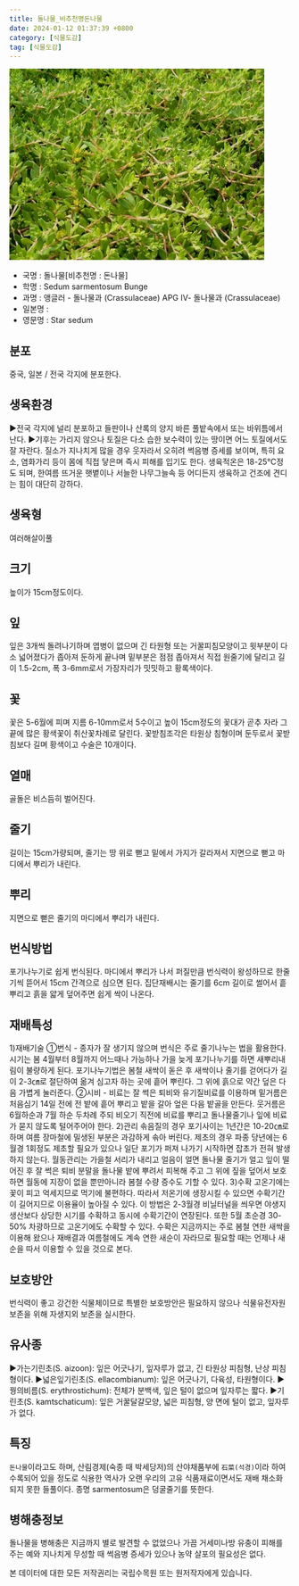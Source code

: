 ```yaml
---
title: 돌나물_비추천명돈나물
date: 2024-01-12 01:37:39 +0800
category: [식물도감]
tag: [식물도감]
---
```




![돌나물[비추천명 : 돈나물]](/assets/img/fileUpload/plants/basic/Crassulaceae/Sedum/18508/1_th2.JPG)
- 국명 : 돌나물[비추천명 : 돈나물]
- 학명 : Sedum sarmentosum Bunge
- 과명 : 앵글러 - 돌나물과 (Crassulaceae) APG Ⅳ- 돌나물과 (Crassulaceae)
- 일본명 : 
- 영문명 : Star sedum


## 분포
중국, 일본 / 전국 각지에 분포한다.
## 생육환경
▶전국 각지에 널리 분포하고 들판이나 산록의 양지 바른 풀밭속에서 또는 바위틈에서 난다.
▶기후는 가리지 않으나 토질은 다소 습한 보수력이 있는 땅이면 어느 토질에서도 잘 자란다. 질소가 지나치게 많을 경우 웃자라서 오히려 썩음병 증세를 보이며, 특히 요소, 염화가리 등이 몸에 직접 닿은며 즉시 피해를 입기도 한다. 생육적온은 18-25℃정도 되며, 한여름 뜨거운 햇볕이나 서늘한 나무그늘속 등 어디든지 생육하고 건조에 견디는 힘이 대단히 강하다.
## 생육형
여러해살이풀
## 크기
높이가 15cm정도이다.
## 잎
잎은 3개씩 돌려나기하며 엽병이 없으며 긴 타원형 또는 거꿀피침모양이고 윗부분이 다소 넓어졌다가 좁아져 둔하게 끝나며 밑부분은 점점 좁아져서 직접 원줄기에 달리고 길이 1.5-2cm, 폭 3-6mm로서 가장자리가 밋밋하고 황록색이다.
## 꽃
꽃은 5-6월에 피며 지름 6-10mm로서 5수이고 높이 15cm정도의 꽃대가 곧추 자라 그 끝에 많은 황색꽃이 취산꽃차례로 달린다. 꽃받침조각은 타원상 침형이며 둔두로서 꽃받침보다 길며 황색이고 수술은 10개이다.
## 열매
골돌은 비스듬히 벌어진다.
## 줄기
길이는 15cm가량되며, 줄기는 땅 위로 뻗고 밑에서 가지가 갈라져서 지면으로 뻗고 마디에서 뿌리가 내린다.
## 뿌리
지면으로 뻗은 줄기의 마디에서 뿌리가 내린다.
## 번식방법
포기나누기로 쉽게 번식된다. 마디에서 뿌리가 나서 퍼질만큼 번식력이 왕성하므로 한줄기씩 뜯어서 15cm 간격으로 심으면 된다. 집단재배시는 줄기를 6cm 길이로 썰어서 흩뿌리고 흙을 얇게 덮어주면 쉽게 싹이 나온다.
## 재배특성
1)재배기술
①번식 - 종자가 잘 생기지 않으며 번식은 주로 줄기나누는 법을 활용한다. 시기는 봄 4월부터 8월까지 어느때나 가능하나 가을 늦게 포기나누기를 하면 새뿌리내림이 불량하게 된다. 포기나누기법은 봄철 새싹이 돋은 후 새싹이나 줄기를 걷어다가 길이 2-3㎝로 절단하여 옮겨 심고자 하는 곳에 흩어 뿌린다. 그 위에 흙으로 약간 덮은 다음 가볍게 눌러준다.
②시비 - 비료는 잘 썩은 퇴비와 유기질비료를 이용하며 밑거름은 처음심기 14일 전에 전 밭에 흩어 뿌리고 밭을 갈아 엎은 다음 밭골을 만든다. 웃거름은 6월하순과 7월 하순 두차례 주되 비오기 직전에 비료를 뿌리고 돌나물줄기나 잎에 비료가 묻지 않도록 털어주어야 한다.
2)관리
솎음질의 경우 포기사이는 1년간은 10-20㎝로 하며 여름 장마철에 밀생된 부분은 과감하게 솎아 버린다.
제초의 경우 파종 당년에는 6월경 1회정도 제초할 필요가 있으나 일단 포기가 퍼져 나가기 시작하면 잡초가 전혀 발생하지 않는다.
월동관리는 가을철 서리가 내리고 얼음이 얼면 돌나물 줄기가 얼고 잎이 떨어진 후 잘 썩은 퇴비 분말을 돌나물 밭에 뿌려서 피복해 주고 그 위에 짚을 덮어서 보호하면 월동에 지장이 없을 뿐만아니라 봄철 수량 증수도 기할 수 있다.
3)수확
고온기에는 꽃이 피고 억세지므로 먹기에 불편하다. 따라서 저온기에 생장시킬 수 있으면 수확기간이 길어지므로 이용율이 높아질 수 있다. 이 방법은 2-3월경 비닐터널을 씌우면 야생지 생산보다 상당한 시기를 수확하고 동시에 수확기간이 연장된다. 또한 5월 초순경 30-50% 차광하므로 고온기에도 수확할 수 있다.
수확은 지금까지는 주로 봄철 연한 새싹을 이용해 왔으나 재배결과 여름철에도 계속 연한 새순이 자라므로 필요할 때는 언제나 새순을 따서 이용할 수 있을 것으로 본다.
## 보호방안
번식력이 좋고 강건한 식물체이므로 특별한 보호방안은 필요하지 않으나 식물유전자원 보존을 위해 자생지외 보존을 실시한다.
## 유사종
▶가는기린초(S. aizoon): 잎은 어긋나기, 잎자루가 없고, 긴 타원상 피침형, 난상 피침형이다.
▶넓은잎기린초(S. ellacombianum): 잎은 어긋나기, 다육성, 타원형이다.
▶꿩의비름(S. erythrostichum): 전체가 분백색, 잎은 털이 없으며 잎자루는 짧다.
▶기린초(S. kamtschaticum): 잎은 거꿀달걀모양, 넓은 피침형, 양 면에 털이 없고, 잎자루가 없다.
## 특징
`돈나물`이라고도 하며, 산림경제(숙종 때 박세당저)의 산야채품부에 `石菜(석경)`이라 하여 수록되어 있을 정도로 식용한 역사가 오랜 우리의 고유 식품재료이면서도 재배 채소화 되지 못한 들풀이다. 종명 sarmentosum은 덩굴줄기를 뜻한다.
## 병해충정보
돌나물을 병해충은 지금까지 별로 발견할 수 없었으나 가끔 거세미나방 유충이 피해를 주는 예와 지나치게 무성할 때 썩음병 증세가 있으나 농약 살포의 필요성은 없다.






본 데이터에 대한 모든 저작권리는 국립수목원 또는 원저작자에게 있습니다.
